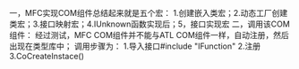 一，MFC实现COM组件总结起来就是五个宏：
1.创建嵌入类宏；2.动态工厂创建类宏；3.接口映射宏；4.IUnknown函数实现后；5，接口实现宏
二，调用该COM组件：
经过测试，MFC COM组件并不能与ATL COM组件一样，自动注册，然后出现在类型库中；
调用步骤为：
1.导入接口#include "IFunction"
2.注册
3.CoCreateInstace()


